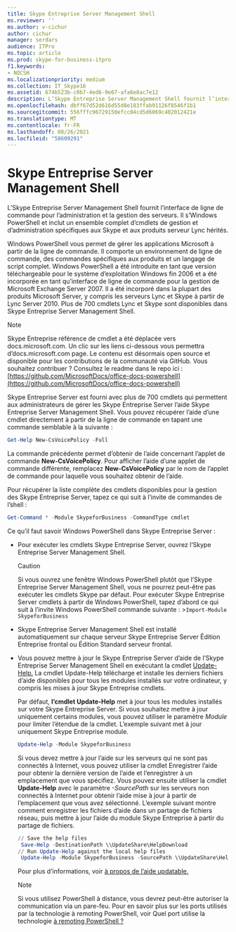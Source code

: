 ```yaml
---
title: Skype Entreprise Server Management Shell
ms.reviewer: ''
ms.author: v-cichur
author: cichur
manager: serdars
audience: ITPro
ms.topic: article
ms.prod: skype-for-business-itpro
f1.keywords:
- NOCSH
ms.localizationpriority: medium
ms.collection: IT_Skype16
ms.assetid: 674b523b-c0b7-4ed6-9e67-afa6e8ac7e12
description: L’Skype Entreprise Server Management Shell fournit l’interface de ligne de commande pour l’administration et la gestion des serveurs. Il s’Windows PowerShell et inclut un ensemble complet d’cmdlets de gestion et d’administration spécifiques aux Skype et aux produits serveur Lync hérités.
ms.openlocfilehash: dbff67d52d616d55d8e183ffab91126f8546f1b1
ms.sourcegitcommit: 556fffc96729150efcc04cd5d6069c402012421e
ms.translationtype: MT
ms.contentlocale: fr-FR
ms.lasthandoff: 08/26/2021
ms.locfileid: "58609291"
---
```

# <a name="skype-for-business-server-management-shell"></a>Skype Entreprise Server Management Shell
 
L’Skype Entreprise Server Management Shell fournit l’interface de ligne de commande pour l’administration et la gestion des serveurs. Il s’Windows PowerShell et inclut un ensemble complet d’cmdlets de gestion et d’administration spécifiques aux Skype et aux produits serveur Lync hérités.
  
Windows PowerShell vous permet de gérer les applications Microsoft à partir de la ligne de commande. Il comporte un environnement de ligne de commande, des commandes spécifiques aux produits et un langage de script complet. Windows PowerShell a été introduite en tant que version téléchargeable pour le système d’exploitation Windows fin 2006 et a été incorporée en tant qu’interface de ligne de commande pour la gestion de Microsoft Exchange Server 2007. Il a été incorporé dans la plupart des produits Microsoft Server, y compris les serveurs Lync et Skype à partir de Lync Server 2010. Plus de 700 cmdlets Lync et Skype sont disponibles dans Skype Entreprise Server Management Shell.
  
> [!NOTE]
> Skype Entreprise référence de cmdlet a été déplacée vers docs.microsoft.com. Un clic sur les liens ci-dessous vous permettra d’docs.microsoft.com page. Le contenu est désormais open source et disponible pour les contributions de la communauté via GitHub. Vous souhaitez contribuer ? Consultez le readme dans le repo ici : [https://github.com/MicrosoftDocs/office-docs-powershell](https://github.com/MicrosoftDocs/office-docs-powershell)
  
Skype Entreprise Server est fourni avec plus de 700 cmdlets qui permettent aux administrateurs de gérer les Skype Entreprise Server l’aide Skype Entreprise Server Management Shell. Vous pouvez récupérer l’aide d’une cmdlet directement à partir de la ligne de commande en tapant une commande semblable à la suivante :
  
```PowerShell
Get-Help New-CsVoicePolicy -Full
```

La commande précédente permet d’obtenir de l’aide concernant l’applet de commande **New-CsVoicePolicy**. Pour afficher l’aide d’une applet de commande différente, remplacez **New-CsVoicePolicy** par le nom de l’applet de commande pour laquelle vous souhaitez obtenir de l’aide.
  
Pour récupérer la liste complète des cmdlets disponibles pour la gestion des Skype Entreprise Server, tapez ce qui suit à l’invite de commandes de l’shell : 
  
```PowerShell
Get-Command * -Module SkypeforBusiness -CommandType cmdlet
```



Ce qu’il faut savoir Windows PowerShell dans Skype Entreprise Server :
  
- Pour exécuter les cmdlets Skype Entreprise Server, ouvrez l’Skype Entreprise Server Management Shell.
    
    > [!CAUTION]
    > Si vous ouvrez une fenêtre Windows PowerShell plutôt que l’Skype Entreprise Server Management Shell, vous ne pourrez peut-être pas exécuter les cmdlets Skype par défaut. Pour exécuter Skype Entreprise Server cmdlets à partir de Windows PowerShell, tapez d’abord ce qui suit à l’invite Windows PowerShell commande suivante : >`Import-Module SkypeforBusiness`
  
- Skype Entreprise Server Management Shell est installé automatiquement sur chaque serveur Skype Entreprise Server Êdition Entreprise frontal ou Édition Standard serveur frontal.
    
- Vous pouvez mettre à jour le Skype Entreprise Server d’aide de l’Skype Entreprise Server Management Shell en exécutant la cmdlet [Update-Help.](/powershell/module/microsoft.powershell.core/update-help) La cmdlet Update-Help télécharge et installe les derniers fichiers d’aide disponibles pour tous les modules installés sur votre ordinateur, y compris les mises à jour Skype Entreprise cmdlets.
    
    Par défaut, **l’cmdlet Update-Help** met à jour tous les modules installés sur votre Skype Entreprise Server. Si vous souhaitez mettre à jour uniquement certains modules, vous pouvez utiliser le paramètre _Module_ pour limiter l’étendue de la cmdlet. L’exemple suivant met à jour uniquement Skype Entreprise module.
    
  ```PowerShell
  Update-Help -Module SkypeforBusiness
  ```

    Si vous devez mettre à jour l’aide sur les serveurs [](/powershell/module/microsoft.powershell.core/save-help) qui ne sont pas connectés à Internet, vous pouvez utiliser la cmdlet Enregistrer l’aide pour obtenir la dernière version de l’aide et l’enregistrer à un emplacement que vous spécifiez. Vous pouvez ensuite utiliser la cmdlet **Update-Help** avec le paramètre _-SourcePath_ sur les serveurs non connectés à Internet pour obtenir l’aide mise à jour à partir de l’emplacement que vous avez sélectionné. L’exemple suivant montre comment enregistrer les fichiers d’aide dans un partage de fichiers réseau, puis mettre à jour l’aide du module Skype Entreprise à partir du partage de fichiers.
    
  ```PowerShell
  // Save the help files
   Save-Help -DestinationPath \\UpdateShare\HelpDownload
  // Run Update-Help against the local help files
   Update-Help -Module SkypeforBusiness -SourcePath \\UpdateShare\HelpDownload
  ```

    Pour plus d’informations, voir [à propos de l’aide updatable.](/powershell/module/microsoft.powershell.core/about/about_updatable_help)
    
    > [!NOTE]
    > Si vous utilisez PowerShell à distance, vous devrez peut-être autoriser la communication via un pare-feu. Pour en savoir plus sur les ports utilisés par la technologie à remoting PowerShell, voir Quel port utilise la technologie [à remoting PowerShell ?](/archive/blogs/christwe/what-port-does-powershell-remoting-use)
